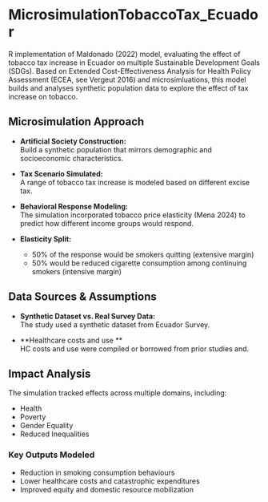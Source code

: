 # MicrosimulationTobaccoTax_Ecuador

R implementation of Maldonado (2022) model, evaluating the effect of tobacco tax increase in Ecuador on multiple Sustainable Development Goals (SDGs).
Based on Extended Cost-Effectiveness Analysis for Health Policy Assessment (ECEA, see Vergeut 2016) and microsimluations, this model builds and analyses synthetic population data to explore the effect of tax increase on tobacco.

## Microsimulation Approach

- **Artificial Society Construction:**  
Build a synthetic population that mirrors demographic and socioeconomic characteristics.

- **Tax Scenario Simulated:**  
  A range of tobacco tax increase is modeled based on different excise tax.

- **Behavioral Response Modeling:**  
  The simulation incorporated tobacco price elasticity (Mena 2024) to predict how different income groups would respond.

- **Elasticity Split:**  
  - 50% of the response would be smokers quitting (extensive margin)
  - 50% would be reduced cigarette consumption among continuing smokers (intensive margin)


## Data Sources & Assumptions

- **Synthetic Dataset vs. Real Survey Data:**  
  The study used a synthetic dataset from Ecuador Survey.

- **Healthcare costs and use **  
  HC costs and use were compiled or borrowed from prior studies and.

##  Impact Analysis

The simulation tracked effects across multiple domains, including:
- Health
- Poverty
- Gender Equality
- Reduced Inequalities


### Key Outputs Modeled

- Reduction in smoking consumption behaviours 
- Lower healthcare costs and catastrophic expenditures
- Improved equity and domestic resource mobilization
